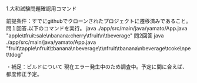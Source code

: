 1.大和試験問題確認用コマンド

前提条件：すでにgithubでクローンされたプロジェクトに遷移済みであること。
問１回答.以下のコマンドを実行。
java ./app/src/main/java/yamato/App.java "apple\tfruit:sale\nbanana:cherry\tfruit\n\tbeverage"
問2回答
java ./app/src/main/java/yamato/App.java "fruit\tapple\nfruit\tbanana\nbeverage\t\nfruit\tbanana\nbeverage\tcoke\npet\tdog"


・補足：ビルドについて
現在エラー発生中のため調査中。予定に間に合えば、都度修正予定。

